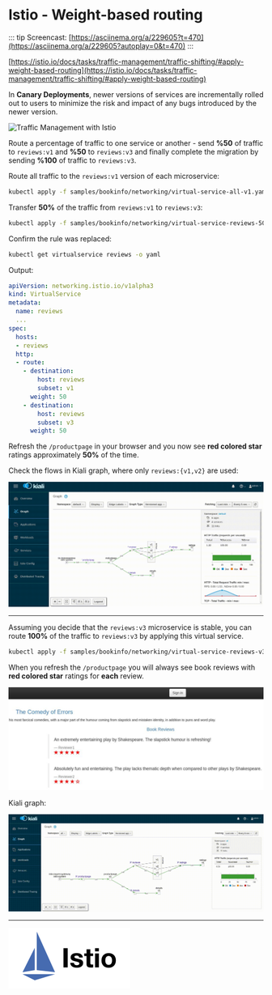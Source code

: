 # Istio - Weight-based routing

::: tip
Screencast: [https://asciinema.org/a/229605?t=470](https://asciinema.org/a/229605?autoplay=0&t=470)
:::

[https://istio.io/docs/tasks/traffic-management/traffic-shifting/#apply-weight-based-routing](https://istio.io/docs/tasks/traffic-management/traffic-shifting/#apply-weight-based-routing)

In **Canary Deployments**, newer versions of services are incrementally rolled
out to users to minimize the risk and impact of any bugs introduced by the newer
version.

![Traffic Management with Istio](https://istio.io/docs/concepts/traffic-management/TrafficManagementOverview.svg
"Traffic Management with Istio")

Route a percentage of traffic to one service or another - send **%50**
of traffic to `reviews:v1` and **%50** to `reviews:v3` and finally complete
the migration by sending **%100** of traffic to `reviews:v3`.

Route all traffic to the `reviews:v1` version of each microservice:

```bash
kubectl apply -f samples/bookinfo/networking/virtual-service-all-v1.yaml
```

Transfer **50%** of the traffic from `reviews:v1` to `reviews:v3`:

```bash
kubectl apply -f samples/bookinfo/networking/virtual-service-reviews-50-v3.yaml
```

Confirm the rule was replaced:

```bash
kubectl get virtualservice reviews -o yaml
```

Output:

```yaml
apiVersion: networking.istio.io/v1alpha3
kind: VirtualService
metadata:
  name: reviews
  ...
spec:
  hosts:
  - reviews
  http:
  - route:
    - destination:
        host: reviews
        subset: v1
      weight: 50
    - destination:
        host: reviews
        subset: v3
      weight: 50
```

Refresh the `/productpage` in your browser and you now see
**red colored star** ratings approximately **50%** of the time.

Check the flows in Kiali graph, where only `reviews:{v1,v2}` are used:

![Weight-based routing Kiali Graph](./istio_kiali_weight-based_routing.gif
"Weight-based routing Kiali Graph")

-----

Assuming you decide that the `reviews:v3` microservice is stable, you can
route **100%** of the traffic to `reviews:v3` by applying this virtual service.

```bash
kubectl apply -f samples/bookinfo/networking/virtual-service-reviews-v3.yaml
```

When you refresh the `/productpage` you will always see book reviews
with **red colored star** ratings for **each** review.

![Bookinfo v3](./bookinfo_v3.jpg "Bookinfo v3")

Kiali graph:

![Kiali - Bookinfo v3](./istio_kiali_weight-based_routing-bookinfo_v3.gif
"Kiali - Bookinfo v3")

-----

![Istio](../.vuepress/public/istio.svg "Istio")

